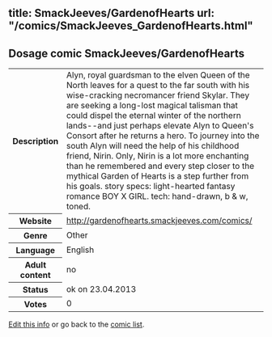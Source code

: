 title: SmackJeeves/GardenofHearts
url: "/comics/SmackJeeves_GardenofHearts.html"
---
Dosage comic SmackJeeves/GardenofHearts
-----------------------------------------

<table class="comicinfo">
<tr>
<th>Description</th><td>Alyn, royal guardsman to the elven Queen of the North leaves for a quest to the far south with his wise-cracking necromancer friend Skylar. They are seeking a long-lost magical talisman that could dispel the eternal winter of the northern lands--and just perhaps elevate Alyn to Queen's Consort after he returns a hero. To journey into the south Alyn will need the help of his childhood friend, Nirin. Only, Nirin is a lot more enchanting than he remembered and every step closer to the mythical Garden of Hearts is a step further from his goals. story specs: light-hearted fantasy romance BOY X GIRL. tech: hand-drawn, b &amp; w, toned.</td>
</tr>
<tr>
<th>Website</th><td><a href="http://gardenofhearts.smackjeeves.com/comics/">http://gardenofhearts.smackjeeves.com/comics/</a></td>
</tr>
<tr>
<th>Genre</th><td>Other</td>
</tr>
<tr>
<th>Language</th><td>English</td>
</tr>
<tr>
<th>Adult content</th><td>no</td>
</tr>
<tr>
<th>Status</th><td>ok on 23.04.2013</td>
</tr>
<tr>
<th>Votes</th><td>0</div></td>
</tr>
</table>

[Edit this info](/comics/SmackJeeves_GardenofHearts_edit.html) or go back to the [comic list](../comic-index.html).
